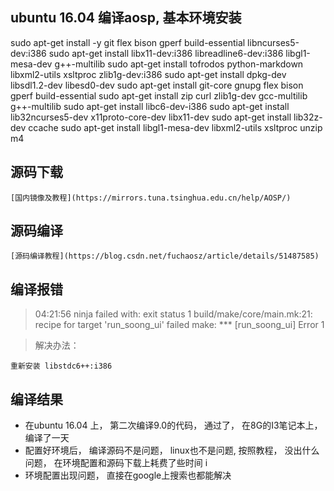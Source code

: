 
## ubuntu 16.04 编译aosp, 基本环境安装

sudo apt-get install -y git flex bison gperf build-essential libncurses5-dev:i386
sudo apt-get install libx11-dev:i386 libreadline6-dev:i386 libgl1-mesa-dev g++-multilib
sudo apt-get install tofrodos python-markdown libxml2-utils xsltproc zlib1g-dev:i386
sudo apt-get install dpkg-dev libsdl1.2-dev libesd0-dev
sudo apt-get install git-core gnupg flex bison gperf build-essential
sudo apt-get install zip curl zlib1g-dev gcc-multilib g++-multilib
sudo apt-get install libc6-dev-i386
sudo apt-get install lib32ncurses5-dev x11proto-core-dev libx11-dev
sudo apt-get install lib32z-dev ccache
sudo apt-get install libgl1-mesa-dev libxml2-utils xsltproc unzip m4

## 源码下载

    [国内镜像及教程](https://mirrors.tuna.tsinghua.edu.cn/help/AOSP/)

## 源码编译

    [源码编译教程](https://blog.csdn.net/fuchaosz/article/details/51487585)


## 编译报错
> 04:21:56 ninja failed with: exit status 1
build/make/core/main.mk:21: recipe for target 'run_soong_ui' failed
make: *** [run_soong_ui] Error 1

> 解决办法：

    重新安装 libstdc6++:i386


## 编译结果
- 在ubuntu 16.04 上， 第二次编译9.0的代码， 通过了， 在8G的I3笔记本上， 编译了一天
- 配置好环境后， 编译源码不是问题， linux也不是问题, 按照教程， 没出什么问题， 在环境配置和源码下载上耗费了些时间 i
- 环境配置出现问题， 直接在google上搜索也都能解决

